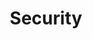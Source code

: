 ---
title: Security
description: Security
keywords:
order: 11
comments: false

hero:
    title: Security
    text: Security
---